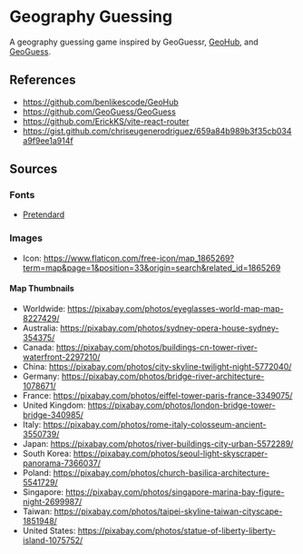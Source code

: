 # Geography Guessing

A geography guessing game inspired by GeoGuessr, [GeoHub](https://github.com/benlikescode/GeoHub), and [GeoGuess](https://github.com/GeoGuess/GeoGuess).

## References

- <https://github.com/benlikescode/GeoHub>
- <https://github.com/GeoGuess/GeoGuess>
- <https://github.com/ErickKS/vite-react-router>
- <https://gist.github.com/chriseugenerodriguez/659a84b989b3f35cb034a9f9ee1a914f>

## Sources

### Fonts

- [Pretendard](https://github.com/orioncactus/pretendard)

### Images

- Icon: <https://www.flaticon.com/free-icon/map_1865269?term=map&page=1&position=33&origin=search&related_id=1865269>

#### Map Thumbnails

- Worldwide: <https://pixabay.com/photos/eyeglasses-world-map-map-8227429/>
- Australia: <https://pixabay.com/photos/sydney-opera-house-sydney-354375/>
- Canada: <https://pixabay.com/photos/buildings-cn-tower-river-waterfront-2297210/>
- China: <https://pixabay.com/photos/city-skyline-twilight-night-5772040/>
- Germany: <https://pixabay.com/photos/bridge-river-architecture-1078671/>
- France: <https://pixabay.com/photos/eiffel-tower-paris-france-3349075/>
- United Kingdom: <https://pixabay.com/photos/london-bridge-tower-bridge-340985/>
- Italy: <https://pixabay.com/photos/rome-italy-colosseum-ancient-3550739/>
- Japan: <https://pixabay.com/photos/river-buildings-city-urban-5572289/>
- South Korea: <https://pixabay.com/photos/seoul-light-skyscraper-panorama-7366037/>
- Poland: <https://pixabay.com/photos/church-basilica-architecture-5541729/>
- Singapore: <https://pixabay.com/photos/singapore-marina-bay-figure-night-2699987/>
- Taiwan: <https://pixabay.com/photos/taipei-skyline-taiwan-cityscape-1851948/>
- United States: <https://pixabay.com/photos/statue-of-liberty-liberty-island-1075752/>
